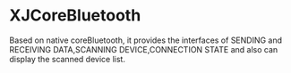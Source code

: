 # XJCoreBluetooth
Based on native coreBluetooth, it provides the interfaces of SENDING and RECEIVING DATA,SCANNING DEVICE,CONNECTION STATE and also can display the scanned device list.
